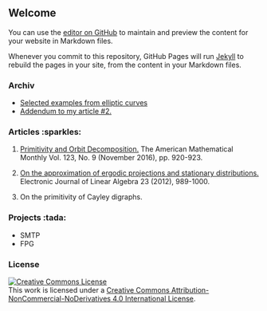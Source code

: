 ## Welcome

You can use the [editor on GitHub](https://github.com/mathresearch/mathresearch.github.io/edit/master/index.md) to maintain and preview the content for your website in Markdown files.

Whenever you commit to this repository, GitHub Pages will run [Jekyll](https://jekyllrb.com/) to rebuild the pages in your site, from the content in your Markdown files.


### Archiv

- [Selected examples from elliptic curves](http://mathresearch.github.io/)
- [Addendum to my article \#2.](https://www.google.com/)


### Articles \:sparkles:

1. [Primitivity and Orbit Decomposition.](http://www.jstor.org/stable/10.4169/amer.math.monthly.123.9.920) The American Mathematical Monthly Vol. 123, No. 9 (November 2016), pp. 920-923.
2. [On the approximation of ergodic projections and stationary distributions.](http://repository.uwyo.edu/cgi/viewcontent.cgi?article=1570&context=ela) Electronic Journal of Linear Algebra 23 (2012), 989-1000.

3. On the primitivity of Cayley digraphs.

### Projects \:tada:

- SMTP
- FPG

### License

<a rel="license" href="http://creativecommons.org/licenses/by-nc-nd/4.0/"><img alt="Creative Commons License" style="border-width:0" src="https://i.creativecommons.org/l/by-nc-nd/4.0/88x31.png" /></a><br />This work is licensed under a <a rel="license" href="http://creativecommons.org/licenses/by-nc-nd/4.0/">Creative Commons Attribution-NonCommercial-NoDerivatives 4.0 International License</a>.
